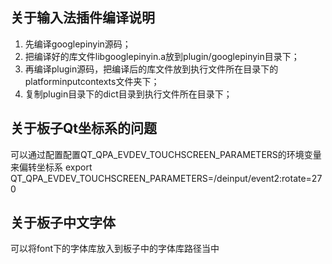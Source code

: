 ## 关于输入法插件编译说明
1. 先编译googlepinyin源码；
2. 把编译好的库文件libgooglepinyin.a放到plugin/googlepinyin目录下；
3. 再编译plugin源码，把编译后的库文件放到执行文件所在目录下的platforminputcontexts文件夹下；
4. 复制plugin目录下的dict目录到执行文件所在目录下；


## 关于板子Qt坐标系的问题
可以通过配置配置QT_QPA_EVDEV_TOUCHSCREEN_PARAMETERS的环境变量来偏转坐标系
export QT_QPA_EVDEV_TOUCHSCREEN_PARAMETERS=/deinput/event2:rotate=270

## 关于板子中文字体
可以将font下的字体库放入到板子中的字体库路径当中

